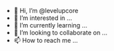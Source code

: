 - 👋 Hi, I’m @levelupcore
- 👀 I’m interested in ...
- 🌱 I’m currently learning ...
- 💞️ I’m looking to collaborate on ...
- 📫 How to reach me ...

<!---
levelupcore/levelupcore is a ✨ special ✨ repository because its `README.md` (this file) appears on your GitHub profile.
You can click the Preview link to take a look at your changes.
--->
